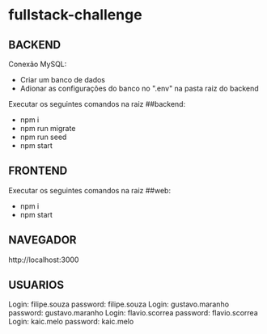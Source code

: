 # fullstack-challenge

## BACKEND

Conexão MySQL:
- Criar um banco de dados
- Adionar as configurações do banco no ".env" na pasta raiz do backend

Executar os seguintes comandos na raiz ##backend:
- npm i
- npm run migrate
- npm run seed
- npm start

## FRONTEND

Executar os seguintes comandos na raiz ##web:
- npm i
- npm start

## NAVEGADOR
http://localhost:3000

## USUARIOS

Login: filipe.souza 	password: filipe.souza
Login: gustavo.maranho 	password: gustavo.maranho
Login: flavio.scorrea 	password: flavio.scorrea
Login: kaic.melo 	password: kaic.melo
